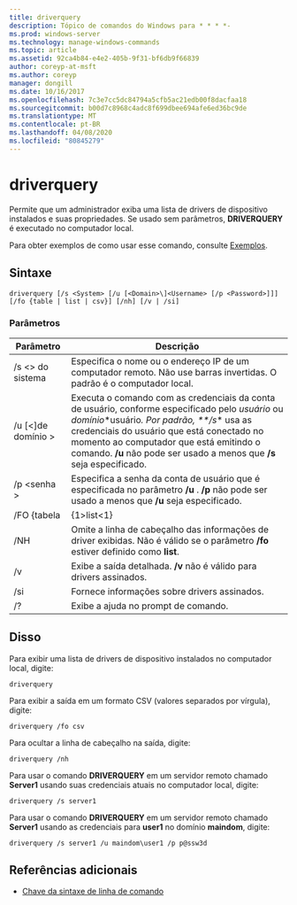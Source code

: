 ```yaml
---
title: driverquery
description: Tópico de comandos do Windows para * * * *-
ms.prod: windows-server
ms.technology: manage-windows-commands
ms.topic: article
ms.assetid: 92ca4b84-e4e2-405b-9f31-bf6db9f66839
author: coreyp-at-msft
ms.author: coreyp
manager: dongill
ms.date: 10/16/2017
ms.openlocfilehash: 7c3e7cc5dc84794a5cfb5ac21edb00f8dacfaa18
ms.sourcegitcommit: b00d7c8968c4adc8f699dbee694afe6ed36bc9de
ms.translationtype: MT
ms.contentlocale: pt-BR
ms.lasthandoff: 04/08/2020
ms.locfileid: "80845279"
---
```

# <a name="driverquery"></a>driverquery



Permite que um administrador exiba uma lista de drivers de dispositivo instalados e suas propriedades. Se usado sem parâmetros, **DRIVERQUERY** é executado no computador local.

Para obter exemplos de como usar esse comando, consulte [Exemplos](#BKMK_examples).

## <a name="syntax"></a>Sintaxe

```
driverquery [/s <System> [/u [<Domain>\]<Username> [/p <Password>]]] [/fo {table | list | csv}] [/nh] [/v | /si]
```

### <a name="parameters"></a>Parâmetros

|         Parâmetro         |                                                                                                                                         Descrição                                                                                                                                          |
|---------------------------|----------------------------------------------------------------------------------------------------------------------------------------------------------------------------------------------------------------------------------------------------------------------------------------------|
|       /s \<> do sistema        |                                                                                      Especifica o nome ou o endereço IP de um computador remoto. Não use barras invertidas. O padrão é o computador local.                                                                                       |
| /u [\<\]de domínio > <Username> | Executa o comando com as credenciais da conta de usuário, conforme especificado pelo *usuário* ou *domínio*\*usuário<em>. Por padrão, \*\*/s</em>\* usa as credenciais do usuário que está conectado no momento ao computador que está emitindo o comando. **/u** não pode ser usado a menos que **/s** seja especificado. |
|      /p \<senha >       |                                                                           Especifica a senha da conta de usuário que é especificada no parâmetro **/u** . **/p** não pode ser usado a menos que **/u** seja especificado.                                                                            |
|        /FO {tabela         |                                                                                                                                             {1&gt;list&lt;1}                                                                                                                                             |
|            /NH            |                                                                                      Omite a linha de cabeçalho das informações de driver exibidas. Não é válido se o parâmetro **/fo** estiver definido como **list**.                                                                                      |
|            /v             |                                                                                                               Exibe a saída detalhada. **/v** não é válido para drivers assinados.                                                                                                               |
|            /si            |                                                                                                                          Fornece informações sobre drivers assinados.                                                                                                                          |
|            /?             |                                                                                                                             Exibe a ajuda no prompt de comando.                                                                                                                             |

## <a name="examples"></a><a name=BKMK_examples></a>Disso

Para exibir uma lista de drivers de dispositivo instalados no computador local, digite:
```
driverquery 
```
Para exibir a saída em um formato CSV (valores separados por vírgula), digite:
```
driverquery /fo csv 
```
Para ocultar a linha de cabeçalho na saída, digite:
```
driverquery /nh 
```
Para usar o comando **DRIVERQUERY** em um servidor remoto chamado **Server1** usando suas credenciais atuais no computador local, digite:
```
driverquery /s server1
```
Para usar o comando **DRIVERQUERY** em um servidor remoto chamado **Server1** usando as credenciais para **user1** no domínio **maindom**, digite:
```
driverquery /s server1 /u maindom\user1 /p p@ssw3d
```

## <a name="additional-references"></a>Referências adicionais

- [Chave da sintaxe de linha de comando](command-line-syntax-key.md)